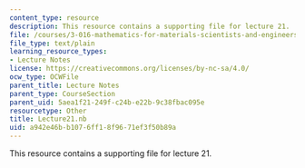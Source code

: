 ```yaml
---
content_type: resource
description: This resource contains a supporting file for lecture 21.
file: /courses/3-016-mathematics-for-materials-scientists-and-engineers-fall-2005/a942e46bb1076ff18f9671ef3f50b89a_Lecture21.nb
file_type: text/plain
learning_resource_types:
- Lecture Notes
license: https://creativecommons.org/licenses/by-nc-sa/4.0/
ocw_type: OCWFile
parent_title: Lecture Notes
parent_type: CourseSection
parent_uid: 5aea1f21-249f-c24b-e22b-9c38fbac095e
resourcetype: Other
title: Lecture21.nb
uid: a942e46b-b107-6ff1-8f96-71ef3f50b89a
---
```

This resource contains a supporting file for lecture 21.
